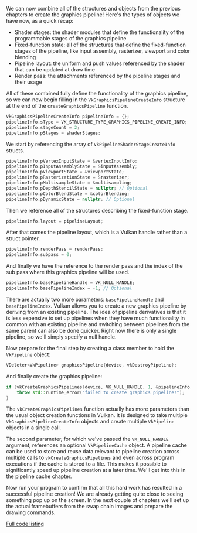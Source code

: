 We can now combine all of the structures and objects from the previous chapters
to create the graphics pipeline! Here's the types of objects we have now, as a
quick recap:

* Shader stages: the shader modules that define the functionality of the
programmable stages of the graphics pipeline
* Fixed-function state: all of the structures that define the fixed-function
stages of the pipeline, like input assembly, rasterizer, viewport and color
blending
* Pipeline layout: the uniform and push values referenced by the shader that can
be updated at draw time
* Render pass: the attachments referenced by the pipeline stages and their usage

All of these combined fully define the functionality of the graphics pipeline,
so we can now begin filling in the `VkGraphicsPipelineCreateInfo` structure at
the end of the `createGraphicsPipeline` function.

```c++
VkGraphicsPipelineCreateInfo pipelineInfo = {};
pipelineInfo.sType = VK_STRUCTURE_TYPE_GRAPHICS_PIPELINE_CREATE_INFO;
pipelineInfo.stageCount = 2;
pipelineInfo.pStages = shaderStages;
```

We start by referencing the array of `VkPipelineShaderStageCreateInfo` structs.

```c++
pipelineInfo.pVertexInputState = &vertexInputInfo;
pipelineInfo.pInputAssemblyState = &inputAssembly;
pipelineInfo.pViewportState = &viewportState;
pipelineInfo.pRasterizationState = &rasterizer;
pipelineInfo.pMultisampleState = &multisampling;
pipelineInfo.pDepthStencilState = nullptr; // Optional
pipelineInfo.pColorBlendState = &colorBlending;
pipelineInfo.pDynamicState = nullptr; // Optional
```

Then we reference all of the structures describing the fixed-function stage.

```c++
pipelineInfo.layout = pipelineLayout;
```

After that comes the pipeline layout, which is a Vulkan handle rather than a
struct pointer.

```c++
pipelineInfo.renderPass = renderPass;
pipelineInfo.subpass = 0;
```

And finally we have the reference to the render pass and the index of the sub
pass where this graphics pipeline will be used.

```c++
pipelineInfo.basePipelineHandle = VK_NULL_HANDLE;
pipelineInfo.basePipelineIndex = -1; // Optional
```

There are actually two more parameters: `basePipelineHandle` and
`basePipelineIndex`. Vulkan allows you to create a new graphics pipeline by
deriving from an existing pipeline. The idea of pipeline derivatives is that it
is less expensive to set up pipelines when they have much functionality in
common with an existing pipeline and switching between pipelines from the same
parent can also be done quicker. Right now there is only a single pipeline, so
we'll simply specify a null handle.

Now prepare for the final step by creating a class member to hold the
`VkPipeline` object:

```c++
VDeleter<VkPipeline> graphicsPipeline{device, vkDestroyPipeline};
```

And finally create the graphics pipeline:

```c++
if (vkCreateGraphicsPipelines(device, VK_NULL_HANDLE, 1, &pipelineInfo, nullptr, graphicsPipeline.replace()) != VK_SUCCESS) {
    throw std::runtime_error("failed to create graphics pipeline!");
}
```

The `vkCreateGraphicsPipelines` function actually has more parameters than the
usual object creation functions in Vulkan. It is designed to take multiple
`VkGraphicsPipelineCreateInfo` objects and create multiple `VkPipeline` objects
in a single call.

The second parameter, for which we've passed the `VK_NULL_HANDLE` argument,
references an optional `VkPipelineCache` object. A pipeline cache can be used to
store and reuse data relevant to pipeline creation across multiple calls to
`vkCreateGraphicsPipelines` and even across program executions if the cache is
stored to a file. This makes it possible to significantly speed up pipeline
creation at a later time. We'll get into this in the pipeline cache chapter.

Now run your program to confirm that all this hard work has resulted in a
successful pipeline creation! We are already getting quite close to seeing
something pop up on the screen. In the next couple of chapters we'll set up the
actual framebuffers from the swap chain images and prepare the drawing commands.

[Full code listing](/code/graphics_pipeline_complete.cpp)